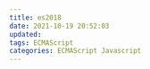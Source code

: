 ```yaml
---
title: es2018
date: 2021-10-19 20:52:03
updated:
tags: ECMAScript
categories: ECMAScript Javascript
---
```

